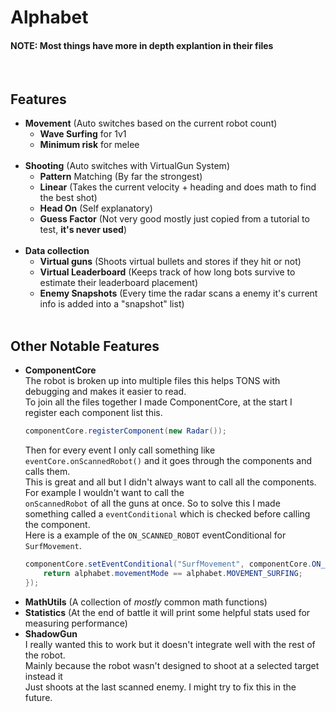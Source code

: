 # Alphabet

#### NOTE: Most things have more in depth explantion in their files

<br>

## **Features**
- **Movement** (Auto switches based on the current robot count)
  - **Wave Surfing** for 1v1
  - **Minimum risk** for melee
<br><br>
- **Shooting** (Auto switches with VirtualGun System)
  - **Pattern** Matching (By far the strongest)
  - **Linear** (Takes the current velocity + heading and does math to find the best shot)
  - **Head On** (Self explanatory)
  - **Guess Factor** (Not very good mostly just copied from a tutorial to test, **it's never used**)
<br><br>
- **Data collection**
  - **Virtual guns** (Shoots virtual bullets and stores if they hit or not)
  - **Virtual Leaderboard** (Keeps track of how long bots survive to estimate their leaderboard placement)
  - **Enemy Snapshots** (Every time the radar scans a enemy it's current info is added into a "snapshot" list)
<br><br>

## **Other Notable Features**
  - **ComponentCore**
    <br>The robot is broken up into multiple files this helps TONS with debugging and makes it easier to read.
    <br>To join all the files together I made ComponentCore, at the start I register each component list this.
    ```java
    componentCore.registerComponent(new Radar());
    ```
    Then for every event I only call something like ``eventCore.onScannedRobot()`` and it goes through the components
    and calls them.
    <br>This is great and all but I didn't always want to call all the components. For example I wouldn't want to call the
    <br> ``onScannedRobot`` of all the guns at once. So to solve this I made something called a ``eventConditional`` which is checked before calling the component.
    <br> Here is a example of the ``ON_SCANNED_ROBOT`` eventConditional for ``SurfMovement``.
    ```java
    componentCore.setEventConditional("SurfMovement", componentCore.ON_SCANNED_ROBOT, (Alphabet alphabet) -> {
        return alphabet.movementMode == alphabet.MOVEMENT_SURFING;
    });
    ```
  - **MathUtils** (A collection of *mostly* common math functions)
  - **Statistics** (At the end of battle it will print some helpful stats used for measuring performance)
  - **ShadowGun**
    <br>I really wanted this to work but it doesn't integrate well with the rest of the robot.
    <br>Mainly because the robot wasn't designed to shoot at a selected target instead it
    <br>Just shoots at the last scanned enemy. I might try to fix this in the future.